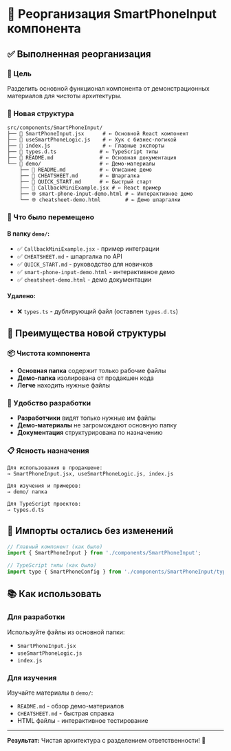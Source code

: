 # 📁 Реорганизация SmartPhoneInput компонента

## ✅ Выполненная реорганизация

### 🎯 Цель
Разделить основной функционал компонента от демонстрационных материалов для чистоты архитектуры.

### 📂 Новая структура

```
src/components/SmartPhoneInput/
├── 📄 SmartPhoneInput.jsx      # ← Основной React компонент
├── 📄 useSmartPhoneLogic.js    # ← Хук с бизнес-логикой
├── 📄 index.js                 # ← Главные экспорты
├── 📄 types.d.ts              # ← TypeScript типы
├── 📄 README.md               # ← Основная документация
└── 📁 demo/                   # ← Демо-материалы
    ├── 📄 README.md           # ← Описание демо
    ├── 📄 CHEATSHEET.md       # ← Шпаргалка
    ├── 📄 QUICK_START.md      # ← Быстрый старт
    ├── 📄 CallbackMiniExample.jsx # ← React пример
    ├── 🌐 smart-phone-input-demo.html # ← Интерактивное демо
    └── 🌐 cheatsheet-demo.html        # ← Демо шпаргалки
```

### 🔄 Что было перемещено

#### В папку `demo/`:
- ✅ `CallbackMiniExample.jsx` - пример интеграции
- ✅ `CHEATSHEET.md` - шпаргалка по API
- ✅ `QUICK_START.md` - руководство для новичков  
- ✅ `smart-phone-input-demo.html` - интерактивное демо
- ✅ `cheatsheet-demo.html` - демо документации

#### Удалено:
- ❌ `types.ts` - дублирующий файл (оставлен `types.d.ts`)

## 🎯 Преимущества новой структуры

### 📦 Чистота компонента
- **Основная папка** содержит только рабочие файлы
- **Демо-папка** изолирована от продакшен кода
- **Легче** находить нужные файлы

### 🚀 Удобство разработки
- **Разработчики** видят только нужные им файлы
- **Демо-материалы** не загромождают основную папку
- **Документация** структурирована по назначению

### 📋 Ясность назначения
```
Для использования в продакшене:
→ SmartPhoneInput.jsx, useSmartPhoneLogic.js, index.js

Для изучения и примеров:
→ demo/ папка

Для TypeScript проектов:
→ types.d.ts
```

## 🔧 Импорты остались без изменений

```jsx
// Главный компонент (как было)
import { SmartPhoneInput } from './components/SmartPhoneInput';

// TypeScript типы (как было)  
import type { SmartPhoneConfig } from './components/SmartPhoneInput/types.d.ts';
```

## 📚 Как использовать

### Для разработки
Используйте файлы из основной папки:
- `SmartPhoneInput.jsx` 
- `useSmartPhoneLogic.js`
- `index.js`

### Для изучения
Изучайте материалы в `demo/`:
- `README.md` - обзор демо-материалов
- `CHEATSHEET.md` - быстрая справка
- HTML файлы - интерактивное тестирование

---

**Результат:** Чистая архитектура с разделением ответственности! 🎉
